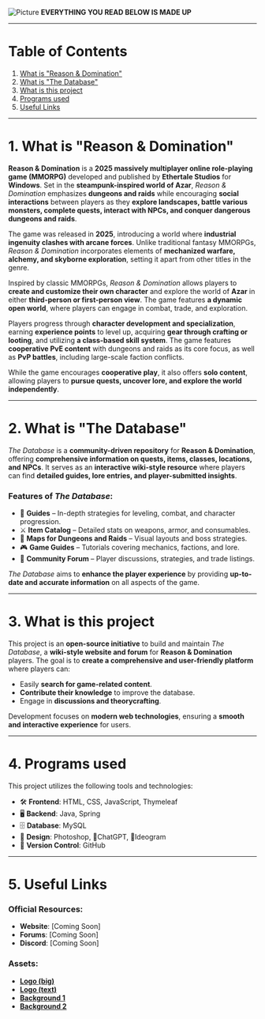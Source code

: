 ![Picture](https://i.ibb.co/Yd401Fd/logo-textonly.png)
**EVERYTHING YOU READ BELOW IS MADE UP**

---

# Table of Contents
1. [What is "Reason & Domination"](#1-what-is-reason--domination)
2. [What is "The Database"](#2-what-is-the-database)
3. [What is this project](#3-what-is-this-project)
4. [Programs used](#4-programs-used)
5. [Useful Links](#5-useful-links)

---

# 1. What is "Reason & Domination"

**Reason & Domination** is a **2025 massively multiplayer online role-playing game (MMORPG)** developed and published by **Ethertale Studios** for **Windows**. Set in the **steampunk-inspired world of Azar**, *Reason & Domination* emphasizes **dungeons and raids** while encouraging **social interactions** between players as they **explore landscapes, battle various monsters, complete quests, interact with NPCs, and conquer dangerous dungeons and raids**.

The game was released in **2025**, introducing a world where **industrial ingenuity clashes with arcane forces**. Unlike traditional fantasy MMORPGs, *Reason & Domination* incorporates elements of **mechanized warfare, alchemy, and skyborne exploration**, setting it apart from other titles in the genre.

Inspired by classic MMORPGs, *Reason & Domination* allows players to **create and customize their own character** and explore the world of **Azar** in either **third-person or first-person view**. The game features **a dynamic open world**, where players can engage in combat, trade, and exploration.

Players progress through **character development and specialization**, earning **experience points** to level up, acquiring **gear through crafting or looting**, and utilizing **a class-based skill system**. The game features **cooperative PvE content** with dungeons and raids as its core focus, as well as **PvP battles**, including large-scale faction conflicts.

While the game encourages **cooperative play**, it also offers **solo content**, allowing players to **pursue quests, uncover lore, and explore the world independently**.

---

# 2. What is "The Database"

*The Database* is a **community-driven repository** for **Reason & Domination**, offering **comprehensive information on quests, items, classes, locations, and NPCs**. It serves as an **interactive wiki-style resource** where players can find **detailed guides, lore entries, and player-submitted insights**.

### Features of *The Database*:
- 📖 **Guides** – In-depth strategies for leveling, combat, and character progression.
- ⚔️ **Item Catalog** – Detailed stats on weapons, armor, and consumables.
- 🏰 **Maps for Dungeons and Raids** – Visual layouts and boss strategies.
- 🎮 **Game Guides** – Tutorials covering mechanics, factions, and lore.
- 💬 **Community Forum** – Player discussions, strategies, and trade listings.

*The Database* aims to **enhance the player experience** by providing **up-to-date and accurate information** on all aspects of the game.

---

# 3. What is this project

This project is an **open-source initiative** to build and maintain *The Database*, a **wiki-style website and forum** for **Reason & Domination** players. The goal is to **create a comprehensive and user-friendly platform** where players can:
- Easily **search for game-related content**.
- **Contribute their knowledge** to improve the database.
- Engage in **discussions and theorycrafting**.

Development focuses on **modern web technologies**, ensuring a **smooth and interactive experience** for users.

---

# 4. Programs used

This project utilizes the following tools and technologies:

- 🛠️ **Frontend**: HTML, CSS, JavaScript, Thymeleaf
- 🖥️ **Backend**: Java, Spring
- 🗄️ **Database**: MySQL
- 🎨 **Design**: Photoshop, 🤖ChatGPT, 🤖Ideogram
- 📂 **Version Control**: GitHub

---

# 5. Useful Links

### Official Resources:
- **Website**: [Coming Soon]
- **Forums**: [Coming Soon]
- **Discord**: [Coming Soon]

### Assets:
- **[Logo (big)](https://ibb.co/GMfH84M)**
- **[Logo (text)](https://ibb.co/zPsLBz3)**
- **[Background 1](https://ibb.co/5BhXGz7)**
- **[Background 2](https://ibb.co/0yKQmy5B)**